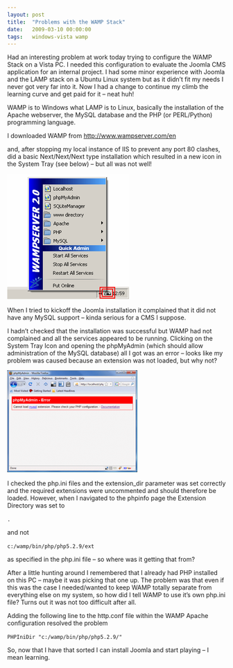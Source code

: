 ```yaml
---
layout: post
title:  "Problems with the WAMP Stack"
date:   2009-03-10 00:00:00
tags:   windows-vista wamp
---
```

Had an interesting problem at work today trying to configure the WAMP Stack on a Vista PC. I needed this configuration to evaluate the Joomla CMS application for an internal project. I had some minor experience with Joomla and the LAMP stack on a Ubuntu Linux system but as it didn’t fit my needs I never got very far into it. Now I had a change to continue my climb the learning curve and get paid for it – neat huh!
<!--more-->
WAMP is to Windows what LAMP is to Linux, basically the installation of the Apache webserver, the MySQL database and the PHP (or PERL/Python) programming language.

I downloaded WAMP from <a href="http://www.wampserver.com/en/" target="_blank">http://www.wampserver.com/en</a>

and, after stopping my local instance of IIS to prevent any port 80 clashes, did a basic Next/Next/Next type installation which resulted in a new icon in the System Tray (see below) – but all was not well!

![WAMP Server Menu](/assets/images/menu_wamp.jpg)

When I tried to kickoff the Joomla installation it complained that it did not have any MySQL support – kinda serious for a CMS I suppose.

I hadn’t checked that the installation was successful but WAMP had not complained and all the services appeared to be running. Clicking on the System Tray Icon and opening the phpMyAdmin (which should allow administration of the MySQL database) all I got was an error – looks like my problem was caused because an extension was not loaded, but why not?

![php my admin error](/assets/images/phpmyadmin_error.jpg)

I checked the php.ini files and the extension_dir parameter was set correctly and the required extensions were uncommented and should therefore be loaded. However, when I navigated to the phpinfo page the Extension Directory was set to

`.`

and not

`c:/wamp/bin/php/php5.2.9/ext`

as specified in the php.ini file – so where was it getting that from?

After a little hunting around I remembered that I already had PHP installed on this PC – maybe it was picking that one up. The problem was that even if this was the case I needed/wanted to keep WAMP totally separate from everything else on my system, so how did I tell WAMP to use it’s own php.ini file? Turns out it was not too difficult after all.

Adding the following line to the http.conf file within the WAMP Apache configuration resolved the problem

`PHPIniDir "c:/wamp/bin/php/php5.2.9/"`

So, now that I have that sorted I can install Joomla and start playing – I mean learning.